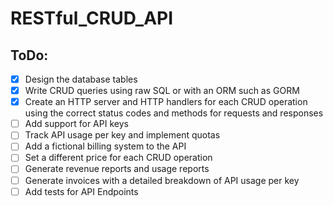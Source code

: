 # RESTful_CRUD_API

## ToDo:

- [x] Design the database tables 
- [x] Write CRUD queries using raw SQL or with an ORM such as GORM
- [x] Create an HTTP server and HTTP handlers for each CRUD operation using the correct status codes and methods for requests and responses
- [ ] Add support for API keys
- [ ] Track API usage per key and implement quotas
- [ ] Add a fictional billing system to the API
- [ ] Set a different price for each CRUD operation
- [ ] Generate revenue reports and usage reports
- [ ] Generate invoices with a detailed breakdown of API usage per key
- [ ] Add tests for API Endpoints